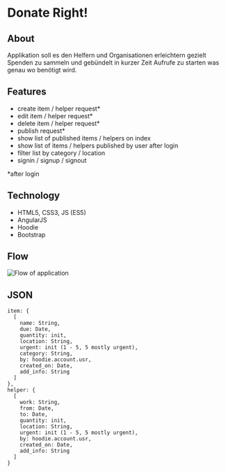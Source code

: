# Donate Right!

## About
Applikation soll es den Helfern und Organisationen erleichtern gezielt Spenden zu sammeln und gebündelt in kurzer Zeit Aufrufe zu starten was genau wo benötigt wird. 

## Features
- create item / helper request*
- edit item / helper request*
- delete item / helper request*
- publish request*
- show list of published items / helpers on index
- show list of items / helpers published by user after login
- filter list by category / location
- signin / signup / signout

*after login


## Technology
- HTML5, CSS3, JS (ES5)
- AngularJS
- Hoodie
- Bootstrap

## Flow
![Flow of application](/assets/img/flow.jpg)

## JSON
````
item: {
  [
    name: String,
    due: Date,
    quantity: init,
    location: String,
    urgent: init (1 - 5, 5 mostly urgent),
    category: String,
    by: hoodie.account.usr,
    created_on: Date,
    add_info: String
  ]
},
helper: {
  [
    work: String,
    from: Date,
    to: Date,
    quantity: init,
    location: String,
    urgent: init (1 - 5, 5 mostly urgent),
    by: hoodie.account.usr,
    created_on: Date,
    add_info: String
  ]
}

````